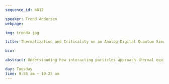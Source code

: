 ```yaml
---
sequence_id: b012

speaker: Trond Andersen
webpage: 

img: tronda.jpg

title: Thermalization and Criticality on an Analog-Digital Quantum Simulator

bio:

abstract: Understanding how interacting particles approach thermal equilibrium is a major challenge of quantum simulators. Unlocking the full potential of such systems toward this goal requires flexible initial state preparation, precise time evolution, and extensive probes for final state characterization. We present a quantum simulator comprising 69 superconducting qubits which supports both universal quantum gates and high-fidelity analog evolution, with performance beyond the reach of classical simulation in cross-entropy benchmarking experiments. Emulating a two-dimensional (2D) XY quantum magnet, we leverage a wide range of measurement techniques to study quantum states after ramps from an antiferromagnetic initial state. We observe signatures of the classical Kosterlitz-Thouless phase transition, as well as strong deviations from Kibble-Zurek scaling predictions attributed to the interplay between quantum and classical coarsening of the correlated domains. This interpretation is corroborated by injecting variable energy density into the initial state, which enables studying the effects of the eigenstate thermalization hypothesis (ETH) in targeted parts of the eigenspectrum. Finally, we digitally prepare the system in pairwise-entangled dimer states and image the transport of energy and vorticity during thermalization. These results establish the efficacy of superconducting analog-digital quantum processors for preparing states across many-body spectra and unveiling their thermalization dynamics.

day: Tuesday
time: 9:55 am ~ 10:25 am
---
```

